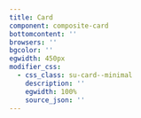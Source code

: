 ```yaml
---
title: Card
component: composite-card
bottomcontent: ''
browsers: ''
bgcolor: ''
egwidth: 450px
modifier_css:
  - css_class: su-card--minimal
    description: ''
    egwidth: 100%
    source_json: ''
---
```


